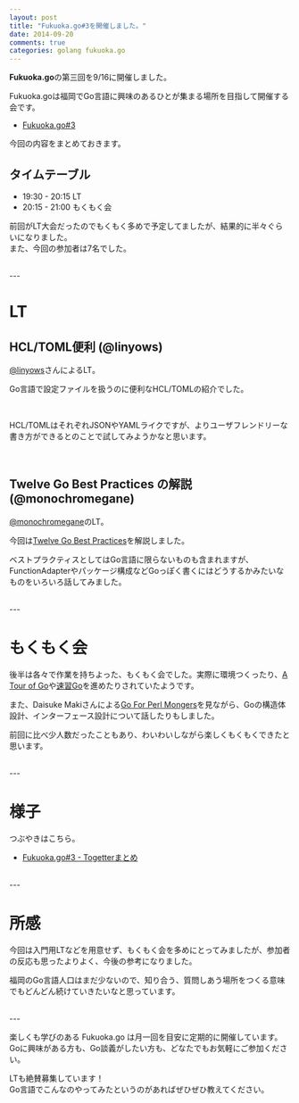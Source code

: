 ```yaml
---
layout: post
title: "Fukuoka.go#3を開催しました。"
date: 2014-09-20
comments: true
categories: golang fukuoka.go
---
```


**Fukuoka.go**の第三回を9/16に開催しました。

Fukuoka.goは福岡でGo言語に興味のあるひとが集まる場所を目指して開催する会です。

- [Fukuoka.go#3](http://fukuokago.doorkeeper.jp/events/14905)


今回の内容をまとめておきます。

## タイムテーブル

- 19:30 - 20:15 LT
- 20:15 - 21:00 もくもく会

前回がLT大会だったのでもくもく多めで予定してましたが、結果的に半々ぐらいになりました。  
また、今回の参加者は7名でした。

<br />
---

# LT

## HCL/TOML便利 (@linyows)

[@linyows](https://twitter.com/linyows)さんによるLT。

Go言語で設定ファイルを扱うのに便利なHCL/TOMLの紹介でした。

<br />

<div style="width: 65%">
<script async class="speakerdeck-embed" data-id="1e83ca80210d01328c621a1ab62a9337" data-ratio="1.77777777777778" src="//speakerdeck.com/assets/embed.js"></script>
</div>

HCL/TOMLはそれぞれJSONやYAMLライクですが、よりユーザフレンドリーな書き方ができるとのことで試してみようかなと思います。


<br />

## Twelve Go Best Practices の解説 (@monochromegane)

[@monochromegane](https://twitter.com/monochromegane)のLT。

今回は[Twelve Go Best Practices](https://talks.golang.org/2013/bestpractices.slide#1)を解説しました。

ベストプラクティスとしてはGo言語に限らないものも含まれますが、FunctionAdapterやパッケージ構成などGoっぽく書くにはどうするかみたいなものをいろいろ話してみました。

<br />
---

# もくもく会

後半は各々で作業を持ちよった、もくもく会でした。実際に環境つくったり、[A Tour of Go](http://go-tour-jp.appspot.com/#1)や[速習Go](https://gist.github.com/monochromegane/8bb73390f2ebd9d325f4)を進めたりされていたようです。

また、Daisuke Makiさんによる[Go For Perl Mongers](http://go-talks.appspot.com/github.com/lestrrat/go-slides/2014-yapcasia-go-for-perl-mongers/main.slide#1)を見ながら、Goの構造体設計、インターフェース設計について話したりもしました。

前回に比べ少人数だったこともあり、わいわいしながら楽しくもくもくできたと思います。

<br />
---

# 様子

つぶやきはこちら。

- [Fukuoka.go#3 - Togetterまとめ](http://togetter.com/li/720886)

<br />
---

# 所感

今回は入門用LTなどを用意せず、もくもく会を多めにとってみましたが、参加者の反応も思ったよりよく、今後の参考になりました。

福岡のGo言語人口はまだ少ないので、知り合う、質問しあう場所をつくる意味でもどんどん続けていきたいなと思っています。

<br />
---

楽しくも学びのある Fukuoka.go は月一回を目安に定期的に開催しています。  
Goに興味がある方も、Go談義がしたい方も、どなたでもお気軽にご参加ください。

LTも絶賛募集しています！  
Go言語でこんなのやってみたというのがあればぜひぜひ教えてください。


